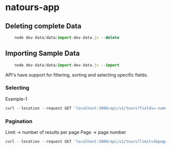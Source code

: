# natours-app



## Deleting complete Data
```js
    node dev-data/data/import-dev-data.js --delete
```


## Importing Sample Data
```js
    node dev-data/data/import-dev-data.js --import
```

API's have support for filtering, sorting and selecting specific fields.


### Selecting

Example-1
```js
curl --location --request GET 'localhost:3000/api/v1/tours?fields=-name,-duration,-price'
```

### Pagination
Limit -> number of results per page
Page -> page number

```js
curl --location --request GET 'localhost:3000/api/v1/tours?limit=3&page=3'
```